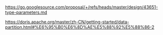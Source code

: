 https://go.googlesource.com/proposal/+/refs/heads/master/design/43651-type-parameters.md

https://doris.apache.org/master/zh-CN/getting-started/data-partition.html#%E6%95%B0%E6%8D%AE%E5%88%92%E5%88%86-2
